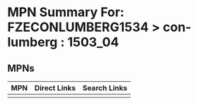 



# MPN Summary For: FZECONLUMBERG1534 > con-lumberg : 1503_04

## MPNs
  

|MPN|Direct Links|Search Links|
| :--- | :--- | :--- |
||||
